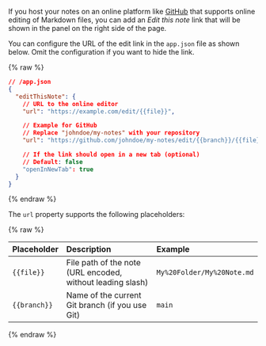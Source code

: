 If you host your notes on an online platform like [GitHub](https://github.com) that supports online editing of Markdown files, you can add an _Edit this note_ link that will be shown in the panel on the right side of the page.

You can configure the URL of the edit link in the `app.json` file as shown below. Omit the configuration if you want to hide the link.

{% raw %}

```json
// /app.json
{
  "editThisNote": {
    // URL to the online editor
    "url": "https://example.com/edit/{{file}}",

    // Example for GitHub
    // Replace "johndoe/my-notes" with your repository
    "url": "https://github.com/johndoe/my-notes/edit/{{branch}}/{{file}}",

    // If the link should open in a new tab (optional)
    // Default: false
    "openInNewTab": true
  }
}
```

{% endraw %}

The `url` property supports the following placeholders:

{% raw %}

| Placeholder  | Description                                                | Example                    |
| :----------- | :--------------------------------------------------------- | :------------------------- |
| `{{file}}`   | File path of the note (URL encoded, without leading slash) | `My%20Folder/My%20Note.md` |
| `{{branch}}` | Name of the current Git branch (if you use Git)            | `main`                     |

{% endraw %}
